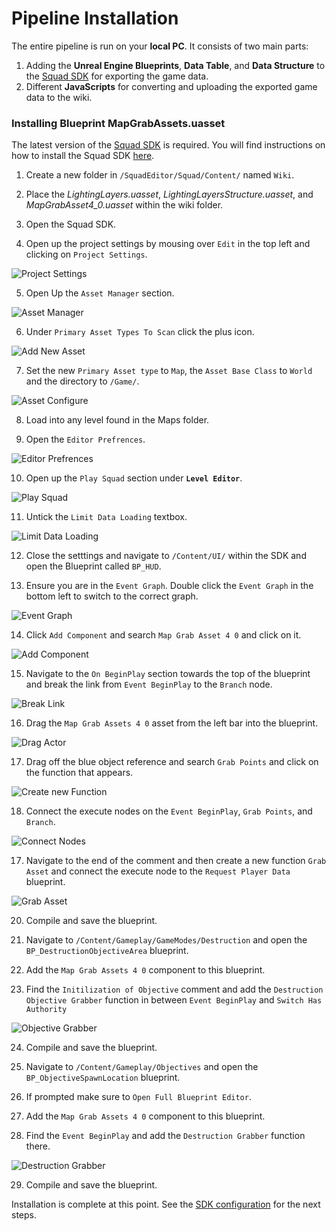 # Pipeline Installation

The entire pipeline is run on your **local PC**. It consists of two main parts:

1. Adding the **Unreal Engine Blueprints**, **Data Table**, and **Data Structure** to the [Squad SDK](https://squad.gamepedia.com/Squad_SDK) for exporting the game data.
2. Different **JavaScripts** for converting and uploading the exported game data to the wiki.

### Installing Blueprint MapGrabAssets.uasset

The latest version of the [Squad SDK](https://squad.gamepedia.com/Squad_SDK) is required. You will find instructions on how to install the Squad SDK [here](https://squad.gamepedia.com/Squad_SDK#Downloading_the_Epic_Games_Launcher).

1. Create a new folder in `/SquadEditor/Squad/Content/` named `Wiki`.

2. Place the _LightingLayers.uasset_, _LightingLayersStructure.uasset_, and _MapGrabAsset4_0.uasset_ within the wiki folder.

3. Open the Squad SDK.

4. Open up the project settings by mousing over `Edit` in the top left and clicking on `Project Settings`.

![Project Settings](/doc/images/sdk/sdk_project_settings.png)

5. Open Up the `Asset Manager` section.

![Asset Manager](/doc/images/sdk/sdk_asset_manager.png)

6. Under `Primary Asset Types To Scan` click the plus icon.

![Add New Asset](/doc/images/sdk/sdk_add_primary_asset.png)

7. Set the new `Primary Asset type` to `Map`, the `Asset Base Class` to `World` and the directory to `/Game/`.

![Asset Configure](/doc/images/sdk/sdk_new_primary_asset.png)

8. Load into any level found in the Maps folder.

9. Open the `Editor Prefrences`.

![Editor Prefrences](/doc/images/sdk/sdk_editor_prefrences.png)

10. Open up the `Play Squad` section under **`Level Editor`**.

![Play Squad](/doc/images/sdk/sdk_play_squad.png)

11. Untick the `Limit Data Loading` textbox.

![Limit Data Loading](/doc/images/sdk/sdk_limit_data_loading_checkbox.png)

12. Close the setttings and navigate to `/Content/UI/` within the SDK and open the Blueprint called `BP_HUD`.

13. Ensure you are in the `Event Graph`. Double click the `Event Graph` in the bottom left to switch to the correct graph.

![Event Graph](/doc/images/sdk/sdk_eventgraphpng.png)

14. Click `Add Component` and search `Map Grab Asset 4 0` and click on it.

![Add Component](/doc/images/sdk/sdk_add_component.png)

15. Navigate to the `On BeginPlay` section towards the top of the blueprint and break the link from `Event BeginPlay` to the `Branch` node.

![Break Link](/doc/images/sdk/sdk_break_all_links.png)

16. Drag the `Map Grab Assets 4 0` asset from the left bar into the blueprint.

![Drag Actor](/doc/images/sdk/sdk_drag_actor.png)

17. Drag off the blue object reference and search `Grab Points` and click on the function that appears.

![Create new Function](/doc/images/sdk/sdk_create_new_function.png)

18. Connect the execute nodes on the `Event BeginPlay`, `Grab Points`, and `Branch`.

![Connect Nodes](/doc/images/sdk/sdk_final_grab_points.png)

17. Navigate to the end of the comment and then create a new function `Grab Asset` and connect the execute node to the `Request Player Data` blueprint.

![Grab Asset](/doc/images/sdk/sdk_grab_asset_function.png)

20. Compile and save the blueprint.

21. Navigate to `/Content/Gameplay/GameModes/Destruction` and open the `BP_DestructionObjectiveArea` blueprint.

22. Add the `Map Grab Assets 4 0` component to this blueprint.

21. Find the `Initilization of Objective` comment and add the `Destruction Objective Grabber` function in between `Event BeginPlay` and `Switch Has Authority`

![Objective Grabber](/doc/images/sdk/sdk_destruction_objective_grabber.png)

24. Compile and save the blueprint.

25. Navigate to `/Content/Gameplay/Objectives` and open the `BP_ObjectiveSpawnLocation` blueprint.

26. If prompted make sure to `Open Full Blueprint Editor`.

27. Add the `Map Grab Assets 4 0` component to this blueprint.

28. Find the `Event BeginPlay` and add the `Destruction Grabber` function there.

![Destruction Grabber](/doc/images/sdk/sdk_destruction_grabber.png)

29. Compile and save the blueprint.

Installation is complete at this point. See the [SDK configuration](./sdkConfiguration.md) for the next steps.
